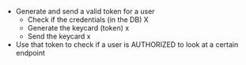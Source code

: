 - Generate and send a valid token for a user
    - Check if the credentials (in the DB) X
    - Generate the keycard (token) x
    - Send the keycard x
- Use that token to check if a user is AUTHORIZED to look at a certain endpoint
  
